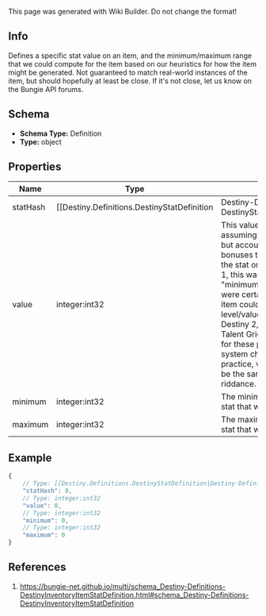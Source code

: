 <span class="wiki-builder">This page was generated with Wiki Builder. Do not change the format!</span>

## Info
Defines a specific stat value on an item, and the minimum/maximum range that we could compute for the item based on our heuristics for how the item might be generated. Not guaranteed to match real-world instances of the item, but should hopefully at least be close. If it's not close, let us know on the Bungie API forums.

## Schema
* **Schema Type:** Definition
* **Type:** object

## Properties
Name | Type | Description
---- | ---- | -----------
statHash | [[Destiny.Definitions.DestinyStatDefinition|Destiny-Definitions-DestinyStatDefinition]]:integer:uint32 | The hash for the DestinyStatDefinition representing this stat.
value | integer:int32 | This value represents the stat value assuming the minimum possible roll but accounting for any mandatory bonuses that should be applied to the stat on item creation. In Destiny 1, this was different from the &quot;minimum&quot; value because there were certain conditions where an item could be theoretically lower level/value than the initial roll. In Destiny 2, this is not possible unless Talent Grids begin to be used again for these purposes or some other system change occurs... thus in practice, value and minimum should be the same in Destiny 2. Good riddance.
minimum | integer:int32 | The minimum possible value for this stat that we think the item can roll.
maximum | integer:int32 | The maximum possible value for this stat that we think the item can roll.

## Example
```javascript
{
    // Type: [[Destiny.Definitions.DestinyStatDefinition|Destiny-Definitions-DestinyStatDefinition]]:integer:uint32
    "statHash": 0,
    // Type: integer:int32
    "value": 0,
    // Type: integer:int32
    "minimum": 0,
    // Type: integer:int32
    "maximum": 0
}

```

## References
1. https://bungie-net.github.io/multi/schema_Destiny-Definitions-DestinyInventoryItemStatDefinition.html#schema_Destiny-Definitions-DestinyInventoryItemStatDefinition
